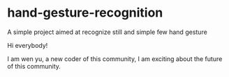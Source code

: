 # hand-gesture-recognition
A simple project aimed at recognize still and simple few hand gesture

Hi everybody!

I am wen yu, a new coder of this community, I am exciting about the future of this community.
